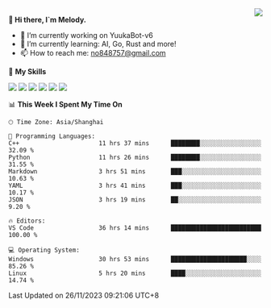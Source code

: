 <a href="#">
  <img align="right" src="https://github-readme-stats.vercel.app/api?username=melodyyuuka&count_private=true&show_icons=true" />
</a>

**👋 Hi there, I`m Melody.**

- 🔭 I’m currently working on YuukaBot-v6
- 🌱 I’m currently learning: AI, Go, Rust and more!
- 📫 How to reach me: no848757@gmail.com

🌟 **My Skills** 

![](https://img.shields.io/badge/-Python-3e74a2?style=flat-square&logo=Python&logoColor=fff)
![](https://img.shields.io/badge/-Java-007396?style=flat-square&logo=OpenJDK&logoColor=fff)
![](https://img.shields.io/badge/-Node.js-339933?style=flat-square&logo=Node.js&logoColor=fff)
![](https://img.shields.io/badge/-Git-f05032?style=flat-square&logo=git&logoColor=fff)
![](https://img.shields.io/badge/-PostgreSQL-4169e1?style=flat-square&logo=PostgreSQL&logoColor=fff)
![](https://img.shields.io/badge/-VSCode-007acc?style=flat-square&logo=Visual-Studio-Code&logoColor=fff)


<!--START_SECTION:waka-->
📊 **This Week I Spent My Time On** 

```text
🕑︎ Time Zone: Asia/Shanghai

💬 Programming Languages: 
C++                      11 hrs 37 mins      ████████░░░░░░░░░░░░░░░░░   32.09 % 
Python                   11 hrs 26 mins      ████████░░░░░░░░░░░░░░░░░   31.55 % 
Markdown                 3 hrs 51 mins       ███░░░░░░░░░░░░░░░░░░░░░░   10.63 % 
YAML                     3 hrs 41 mins       ███░░░░░░░░░░░░░░░░░░░░░░   10.17 % 
JSON                     3 hrs 19 mins       ██░░░░░░░░░░░░░░░░░░░░░░░    9.20 % 

🔥 Editors: 
VS Code                  36 hrs 14 mins      █████████████████████████   100.00 % 

💻 Operating System: 
Windows                  30 hrs 53 mins      █████████████████████░░░░   85.26 % 
Linux                    5 hrs 20 mins       ████░░░░░░░░░░░░░░░░░░░░░   14.74 % 
```


 Last Updated on 26/11/2023 09:21:06 UTC+8
<!--END_SECTION:waka-->
